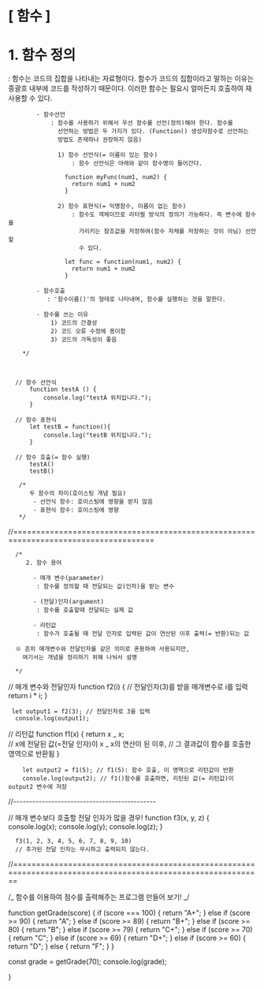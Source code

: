 # [ 함수 ]

# 1. 함수 정의

: 함수는 코드의 집합을 나타내는 자료형이다. 함수가 코드의 집합이라고
말하는 이유는 중괄호 내부에 코드를 작성하기 때문이다. 이러한 함수는
필요시 얼마든지 호출하여 재사용할 수 있다.

            - 함수선언
                : 함수를 사용하기 위해서 우선 함수를 선언(정의)해야 한다. 함수를
                  선언하는 방법은 두 가지가 있다. (Function() 생성자함수로 선언하는
                  방법도 존재하나 권장하지 않음)

                  1) 함수 선언식(= 이름이 있는 함수)
                      : 함수 선언식은 아래와 같이 함수명이 들어간다.

                    function myFunc(num1, num2) {
                      return num1 + num2
                    }

                  2) 함수 표현식(= 익명함수, 이름이 없는 함수)
                      : 함수도 객체이므로 리터럴 방식의 정의가 가능하다. 즉 변수에 함수를
                        가리키는 참조값을 저장하여(함수 자체를 저장하는 것이 아님) 선언할
                        수 있다.

                    let func = function(num1, num2) {
                      return num1 + num2
                    }

            - 함수호출
               : '함수이름()'의 형태로 나타내며, 함수를 실행하는 것을 말한다.

            - 함수를 쓰는 이유
                1) 코드의 간결성
                2) 코드 오류 수정에 용이함
                3) 코드의 가독성이 좋음

        */



      // 함수 선언식
          function testA () {
              console.log("testA 위치입니다.");
          }

      // 함수 표현식
          let testB = function(){
              console.log("testB 위치입니다.");
          }

      // 함수 호출(= 함수 실행)
          testA()
          testB()

       /*
          두 함수의 차이(호이스팅 개념 필요)
           - 선언식 함수: 호이스팅에 영향을 받지 않음
           - 표현식 함수: 호이스팅에 영향
       */

//=====================================================================================

      /*
         2. 함수 용어

           - 매개 변수(parameter)
            : 함수를 정의할 때 전달되는 값(인자)을 받는 변수

           - (전달)인자(argument)
            : 함수를 호출할때 전달되는 실제 값

           - 리턴값
            : 함수가 호출될 때 전달 인자로 입력된 값이 연산된 이후 출력(= 반환)되는 값

      ※ 흔히 매개변수와 전달인자를 같은 의미로 혼용하여 사용되지만,
        여기서는 개념을 정리하기 위해 나눠서 설명

      */

// 매개 변수와 전달인자
function f2(i) { // 전달인자(3)를 받을 매개변수로 i를 입력
return i \* i;
}

     let output1 = f2(3); // 전달인자로 3을 입력
      console.log(output1);

// 리턴값
function f1(x) {
return x _ x;  
 // x에 전달된 값(=전달 인자)이 x _ x의 연산이 된 이후,
// 그 결과값이 함수를 호출한 영역으로 반환됨
}

        let output2 = f1(5); // f1(5): 함수 호출, 이 영역으로 리턴값이 반환
        console.log(output2); // f1()함수를 호출하면, 리턴된 값(= 리턴값)이 output2 변수에 저장

//---------------------------------------------

// 매개 변수보다 호출할 전달 인자가 많을 경우!
function f3(x, y, z) {
console.log(x);
console.log(y);
console.log(z);
}

      f3(1, 2, 3, 4, 5, 6, 7, 8, 9, 10)
      // 추가된 전달 인자는 무시하고 출력되지 않는다.

//=============================================================================================================

/_ 함수를 이용하여 점수를 출력해주는 프로그램 만들어 보기! _/

function getGrade(score) {
if (score === 100) {
return "A+";
} else if (score >= 90) {
return "A";
} else if (score >= 89) {
return "B+";
} else if (score >= 80) {
return "B";
} else if (score >= 79) {
return "C+";
} else if (score >= 70) {
return "C";
} else if (score >= 69) {
return "D+";
} else if (score >= 60) {
return "D";
} else {
return "F";
}
}

const grade = getGrade(70);
console.log(grade);

}
